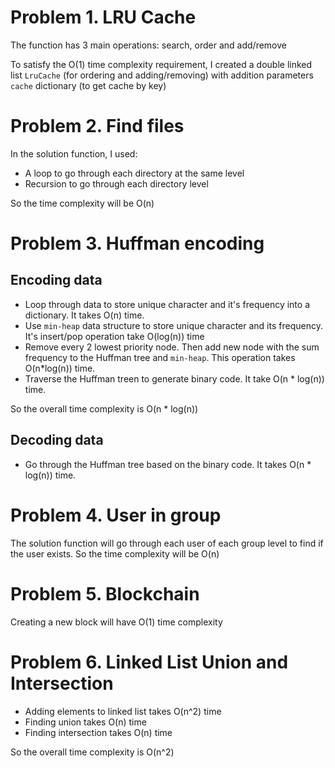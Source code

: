 # Problem 1. LRU Cache
The function has 3 main operations: search, order and add/remove

To satisfy the O(1) time complexity requirement, I created a double linked list `LruCache` (for ordering and adding/removing) with addition parameters `cache` dictionary (to get cache by key)

# Problem 2. Find files
In the solution function, I used:
- A loop to go through each directory at the same level
- Recursion to go through each directory level

So the time complexity will be O(n)

# Problem 3. Huffman encoding
## Encoding data

- Loop through data to store unique character and it's frequency into a dictionary. It takes O(n) time.
- Use `min-heap` data structure to store unique character and its frequency. It's insert/pop operation take O(log(n)) time 
- Remove every 2 lowest priority node. Then add new node with the sum frequency to the Huffman tree and  `min-heap`. This operation takes O(n*log(n)) time.
- Traverse the Huffman treen to generate binary code. It take O(n * log(n)) time. 

So the overall time complexity is O(n * log(n))

## Decoding data
- Go through the Huffman tree based on the binary code. It takes O(n * log(n)) time.

# Problem 4. User in group
The solution function will go through each user of each group level to find if the user exists.
So the time complexity will be O(n)

# Problem 5. Blockchain
Creating a new block will have O(1) time complexity

# Problem 6. Linked List Union and Intersection
- Adding elements to linked list takes O(n^2) time
- Finding union takes O(n) time
- Finding intersection takes O(n) time

So the overall time complexity is O(n^2)
